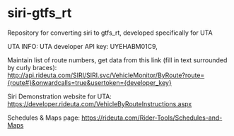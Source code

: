 # siri-gtfs_rt
Repository for converting siri to gtfs_rt, developed specifically for UTA

UTA INFO:
UTA developer API key: UYEHABM01C9,

Maintain list of route numbers, get data from this link (fill in text surrounded by curly braces):
http://api.rideuta.com/SIRI/SIRI.svc/VehicleMonitor/ByRoute?route={route#}&onwardcalls=true&usertoken={developer_key}

Siri Demonstration website for UTA:
https://developer.rideuta.com/VehicleByRouteInstructions.aspx

Schedules & Maps page:
https://rideuta.com/Rider-Tools/Schedules-and-Maps
